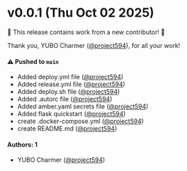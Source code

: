 # v0.0.1 (Thu Oct 02 2025)

:tada: This release contains work from a new contributor! :tada:

Thank you, YUBO Charmer ([@project594](https://github.com/project594)), for all your work!

#### ⚠️ Pushed to `main`

- Added deploy.yml file ([@project594](https://github.com/project594))
- Added release.yml file ([@project594](https://github.com/project594))
- Added deploy.sh file ([@project594](https://github.com/project594))
- Added .autorc file ([@project594](https://github.com/project594))
- Added amber.yaml secrets file ([@project594](https://github.com/project594))
- Added flask quickstart ([@project594](https://github.com/project594))
- create .docker-compose.yml ([@project594](https://github.com/project594))
- create README.md ([@project594](https://github.com/project594))

#### Authors: 1

- YUBO Charmer ([@project594](https://github.com/project594))
